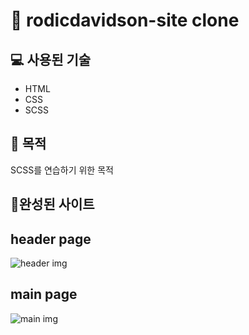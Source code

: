 # 🎨 rodicdavidson-site clone

## 💻 사용된 기술
  * HTML
  * CSS
  * SCSS
## 🎈 목적
SCSS를 연습하기 위한 목적

## 🎉완성된 사이트
## header page
![header img](https://user-images.githubusercontent.com/85764782/171343084-fbc29317-529e-476d-9a19-c206a6952d45.png)
## main page
![main img](https://user-images.githubusercontent.com/85764782/171343074-f6f29ff5-df8f-4b48-a6d9-0a3c936553df.png)

